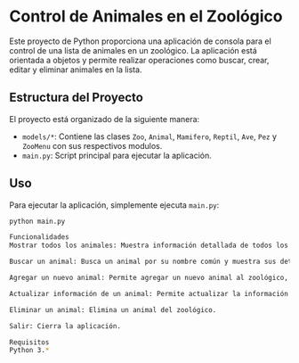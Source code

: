 # Control de Animales en el Zoológico

Este proyecto de Python proporciona una aplicación de consola para el control de una lista de animales en un zoológico. La aplicación está orientada a objetos y permite realizar operaciones como buscar, crear, editar y eliminar animales en la lista.

## Estructura del Proyecto

El proyecto está organizado de la siguiente manera:

- `models/*`: Contiene las clases `Zoo`, `Animal`, `Mamifero`, `Reptil`, `Ave`, `Pez` y `ZooMenu` con sus respectivos modulos.
- `main.py`: Script principal para ejecutar la aplicación.

## Uso

Para ejecutar la aplicación, simplemente ejecuta `main.py`:

```bash
python main.py

Funcionalidades
Mostrar todos los animales: Muestra información detallada de todos los animales en el zoológico.

Buscar un animal: Busca un animal por su nombre común y muestra sus detalles.

Agregar un nuevo animal: Permite agregar un nuevo animal al zoológico, especificando el tipo (mamífero, reptil, ave, pez).

Actualizar información de un animal: Permite actualizar la información de un animal existente.

Eliminar un animal: Elimina un animal del zoológico.

Salir: Cierra la aplicación.

Requisitos
Python 3.*